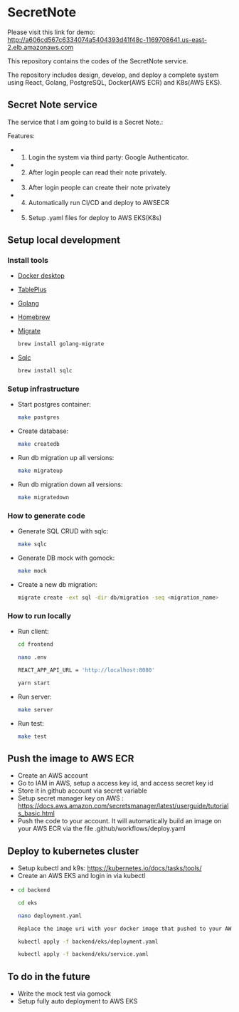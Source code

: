 # SecretNote

Please visit this link for demo: http://a606cd567c6334074a5404393d41f48c-1169708641.us-east-2.elb.amazonaws.com

This repository contains the codes of the SecretNote service.

The repository includes design, develop, and deploy a complete system using React, Golang, PostgreSQL, Docker(AWS ECR) and K8s(AWS EKS).


## Secret Note service

The service that I am going to build is a Secret Note.:

Features:
- 1. Login the system via third party: Google Authenticator.
- 2. After login people can read their note privately.
- 3. After login people can create their note privately
- 4. Automatically run CI/CD and deploy to AWSECR
- 5. Setup .yaml files for deploy to AWS EKS(K8s)
## Setup local development

### Install tools

- [Docker desktop](https://www.docker.com/products/docker-desktop)
- [TablePlus](https://tableplus.com/)
- [Golang](https://golang.org/)
- [Homebrew](https://brew.sh/)
- [Migrate](https://github.com/golang-migrate/migrate/tree/master/cmd/migrate)

    ```bash
    brew install golang-migrate
    ```

- [Sqlc](https://github.com/kyleconroy/sqlc#installation)

    ```bash
    brew install sqlc
    ```

### Setup infrastructure

- Start postgres container:

    ```bash
    make postgres
    ```

- Create database:

    ```bash
    make createdb
    ```

- Run db migration up all versions:

    ```bash
    make migrateup
    ```

- Run db migration down all versions:

    ```bash
    make migratedown
    ```


### How to generate code

- Generate SQL CRUD with sqlc:

    ```bash
    make sqlc
    ```

- Generate DB mock with gomock:

    ```bash
    make mock
    ```

- Create a new db migration:

    ```bash
    migrate create -ext sql -dir db/migration -seq <migration_name>
    ```

### How to run locally

- Run client:

    ```bash
    cd frontend
    ```
    ```bash
    nano .env
    ```
    ```bash
    REACT_APP_API_URL = 'http://localhost:8080'
    ```
    ```bash
    yarn start
    ```
- Run server:

    ```bash
    make server
    ```

- Run test:

    ```bash
    make test
    ```

## Push the image to AWS ECR

- Create an AWS account
- Go to IAM in AWS, setup a access key id, and access secret key id
- Store it in github account via secret variable
- Setup secret manager key on AWS : https://docs.aws.amazon.com/secretsmanager/latest/userguide/tutorials_basic.html
- Push the code to your account. It will automatically build an image on your AWS ECR via the file .github/workflows/deploy.yaml

## Deploy to kubernetes cluster

- Setup kubectl and k9s: https://kubernetes.io/docs/tasks/tools/
- Create an AWS EKS and login in via kubectl
- 
    ```bash
    cd backend
    ```
    ```bash
    cd eks
    ```
    ```bash
    nano deployment.yaml
    ```
    ```bash
    Replace the image uri with your docker image that pushed to your AWS ECR before
    ```
    ```bash
    kubectl apply -f backend/eks/deployment.yaml
    ```
    ```bash
    kubectl apply -f backend/eks/service.yaml
    ```
## To do in the future
- Write the mock test via gomock
- Setup fully auto deployment to AWS EKS
